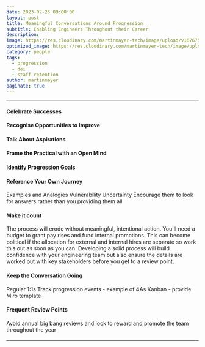 ```yaml
---
date: 2023-02-25 09:00:00
layout: post
title: Meaningful Conversations Around Progression
subtitle: Enabling Engineers Throughout their Career
description: 
image: https://res.cloudinary.com/martinmayer-tech/image/upload/v1676756422/bU9-wDk7lP-qXn-Z3.jpg
optimized_image: https://res.cloudinary.com/martinmayer-tech/image/upload/c_scale,w_380/v1676756422/bU9-wDk7lP-qXn-Z3.jpg
category: people
tags:
  - progression
  - dei
  - staff retention
author: martinmayer
paginate: true
---
```

****

#### Celebrate Successes

#### Recognise Opportunities to Improve

#### Talk About Aspirations

#### Frame the Practical with an Open Mind

#### Identify Progression Goals

#### Reference Your Own Journey
Examples and Analogies
Vulnerability
Uncertainty
Encourage them to look for answers rather than you providing them all


#### Make it count
The process will erode without meaningful, intentional action. You'll need a budget to grant pay rises and fund internal promotions. This can become political if the allocation for external and internal hires are separate so work this out as soon as you can. Developing a solid process will build confidence with your engineering team but also ensure the details are worked out with key stakeholders before you get to a review point.

#### Keep the Conversation Going
Regular 1:1s
Track progression events - example of 4As Kanban - provide Miro template

#### Frequent Review Points
Avoid annual big bang reviews and look to reward and promote the team throughout the year

#### 

#### 

---
